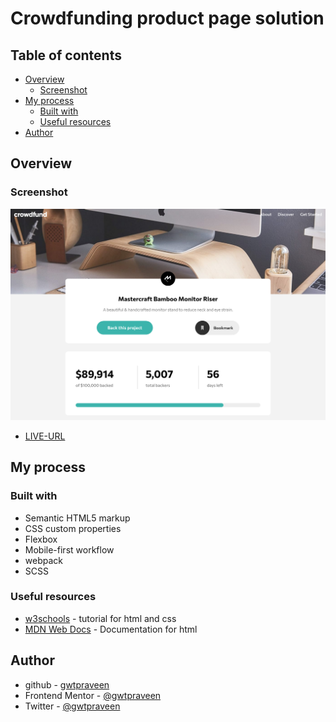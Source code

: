 # Crowdfunding product page solution

## Table of contents

- [Overview](#overview)
  - [Screenshot](#screenshot)
- [My process](#my-process)
  - [Built with](#built-with)
  - [Useful resources](#useful-resources)
- [Author](#author)

## Overview

### Screenshot

![the screenshot](./Screenshot.png)

- [LIVE-URL](https://crowdfunding-pro.netlify.app/)

## My process

### Built with

- Semantic HTML5 markup
- CSS custom properties
- Flexbox
- Mobile-first workflow
- webpack
- SCSS

### Useful resources

- [w3schools](https://www.w3schools.com/) - tutorial for html and css
- [MDN Web Docs](https://developer.mozilla.org/en-US/docs/Web/HTML) - Documentation for html

## Author

- github - [gwtpraveen](https://github.com/gwtpraveen)
- Frontend Mentor - [@gwtpraveen](https://www.frontendmentor.io/profile/gwtpraveen)
- Twitter - [@gwtpraveen](https://twitter.com/gwtPraveen)
